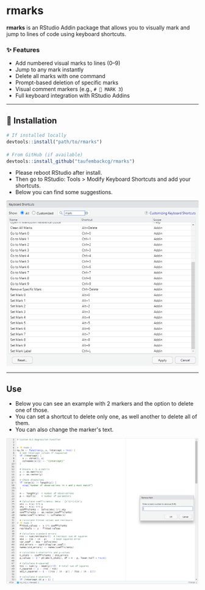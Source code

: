 # rmarks

**rmarks** is an RStudio Addin package that allows you to visually mark and jump to lines of code using keyboard shortcuts.

### ✨ Features

- Add numbered visual marks to lines (0–9)
- Jump to any mark instantly
- Delete all marks with one command
- Prompt-based deletion of specific marks
- Visual comment markers (e.g., `# 🌟 MARK 3`)
- Full keyboard integration with RStudio Addins

---

## 🚀 Installation

```r
# If installed locally
devtools::install("path/to/rmarks")

# From GitHub (if available)
devtools::install_github("taufembackcg/rmarks")
```

- Please reboot RStudio after install.
- Then go to RStudio: Tools > Modify Keyboard Shortcuts and add your shortcuts.
- Below you can find some suggestions.

![Shortcut Suggestions](man/figures/shortcuts.png)

---

## Use

- Below you can see an example with 2 markers and the option to delete one of those.
- You can set a shortcut to delete only one, as well another to delete all of them.
- You can also change the marker's text.

![Shortcut Suggestions](man/figures/example.png)
